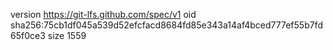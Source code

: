 version https://git-lfs.github.com/spec/v1
oid sha256:75cb1df045a539d52efcfacd8684fd85e343a14af4bced777ef55b7fd65f0ce3
size 1559
